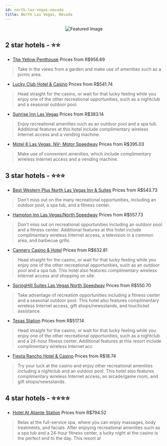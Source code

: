 ```yaml
---
id: north-las-vegas-nevada
title: North Las Vegas, Nevada
---
```


<center><img src="https://i.travelapi.com/hotels/1000000/460000/456100/456027/e0f28386_z.jpg" alt="Featured Image" /></center>


##  2 star hotels - ⭐️⭐️

-    [The Yellow Penthouse](https://us.hurb.com/hotels/north-las-vegas/the-yellow-penthouse-JNP-JP04622Q?cmp=18055) Prices from R$956.69
   > Take in the views from a garden and make use of amenities such as a picnic area.
-    [Lucky Club Hotel & Casino](https://us.hurb.com/hotels/north-las-vegas/lucky-club-hotel-casino-JNP-JP109337?cmp=18055) Prices from R$541.74
   > Head straight for the casino, or wait for that lucky feeling while you enjoy one of the other recreational opportunities, such as a nightclub and a seasonal outdoor pool.
-    [Sunrise Inn Las Vegas](https://us.hurb.com/hotels/north-las-vegas/sunrise-inn-las-vegas-JNP-JP853553?cmp=18055) Prices from R$383.14
   > Enjoy recreational amenities such as an outdoor pool and a spa tub. Additional features at this hotel include complimentary wireless Internet access and a vending machine.
-    [Motel 6 Las Vegas, NV- Motor Speedway](https://us.hurb.com/hotels/north-las-vegas/motel-6-las-vegas-nv-motor-speedway-JNP-JP05593J?cmp=18055) Prices from R$395.03
   > Make use of convenient amenities, which include complimentary wireless Internet access and a vending machine.

##  3 star hotels - ⭐️⭐️⭐️

-    [Best Western Plus North Las Vegas Inn & Suites](https://us.hurb.com/hotels/north-las-vegas/best-western-plus-north-las-vegas-inn-suites-JNP-JP901909?cmp=18055) Prices from R$543.73
   > Don't miss out on the many recreational opportunities, including an outdoor pool, a spa tub, and a fitness center.
-    [Hampton Inn Las Vegas/North Speedway](https://us.hurb.com/hotels/north-las-vegas/hampton-inn-las-vegas-north-speedway-JNP-JP975915?cmp=18055) Prices from R$557.73
   > Don't miss out on recreational opportunities including an outdoor pool and a fitness center. Additional features at this hotel include complimentary wireless Internet access, a television in a common area, and barbecue grills.
-    [Cannery Casino & Hotel](https://us.hurb.com/hotels/north-las-vegas/cannery-casino-hotel-JNP-JP187529?cmp=18055) Prices from R$632.81
   > Head straight for the casino, or wait for that lucky feeling while you enjoy one of the other recreational opportunities, such as an outdoor pool and a spa tub. This hotel also features complimentary wireless Internet access and shopping on site.
-    [SpringHill Suites Las Vegas North Speedway](https://us.hurb.com/hotels/north-las-vegas/springhill-suites-las-vegas-north-speedway-JNP-JP919370?cmp=18055) Prices from R$550.70
   > Take advantage of recreation opportunities including a fitness center and a seasonal outdoor pool. This hotel also features complimentary wireless Internet access, gift shops/newsstands, and tour/ticket assistance.
-    [Texas Station](https://us.hurb.com/hotels/north-las-vegas/texas-station-JNP-JP067897?cmp=18055) Prices from R$517.14
   > Head straight for the casino, or wait for that lucky feeling while you enjoy one of the other recreational opportunities, such as a nightclub and a 24-hour fitness center. Additional features at this resort include complimentary wireless Internet acc
-    [Fiesta Rancho Hotel & Casino](https://us.hurb.com/hotels/north-las-vegas/fiesta-rancho-hotel-casino-JNP-JP812588?cmp=18055) Prices from R$18.74
   > Try your luck at the casino and enjoy other recreational amenities including a nightclub and an outdoor pool. This hotel also features complimentary wireless Internet access, an arcade/game room, and gift shops/newsstands.

##  4 star hotels - ⭐️⭐️⭐️⭐️

-    [Hotel At Aliante Station](https://us.hurb.com/hotels/north-las-vegas/hotel-at-aliante-station-JNP-JP183376?cmp=18055) Prices from R$794.52
   > Relax at the full-service spa, where you can enjoy massages, body treatments, and facials. After enjoying recreational amenities such as a spa tub and a 24-hour fitness center, a lucky night at the casino is the perfect end to the day. This resort al
